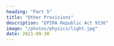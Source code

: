 ```yaml
---
heading: "Part 5"
title: "Other Provisions"
description: "EPIRA Republic Act 9136"
image: "/photos/physics/light.jpg"
date: 2021-09-30
---
```

